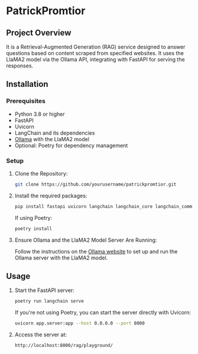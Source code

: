 # PatrickPromtior

## Project Overview

It is a Retrieval-Augmented Generation (RAG) service designed to answer questions based on content scraped from specified websites. It uses the LlaMA2 model via the Ollama API, integrating with FastAPI for serving the responses.

## Installation

### Prerequisites

- Python 3.8 or higher
- FastAPI
- Uvicorn
- LangChain and its dependencies
- [Ollama](https://ollama.com) with the LlaMA2 model
- Optional: Poetry for dependency management

### Setup

1. Clone the Repository:

    ```bash
    git clone https://github.com/yourusername/patrickpromtior.git
    ```

2. Install the required packages:

    ```bash
    pip install fastapi uvicorn langchain langchain_core langchain_community langchain_huggingface
    ```

    If using Poetry:

    ```bash
    poetry install
    ```

3. Ensure Ollama and the LlaMA2 Model Server Are Running:

    Follow the instructions on the [Ollama website](https://ollama.com) to set up and run the Ollama server with the LlaMA2 model.


## Usage

1. Start the FastAPI server:

    ```bash
    poetry run langchain serve
    ```

    If you're not using Poetry, you can start the server directly with Uvicorn:

    ```bash
    uvicorn app.server:app --host 0.0.0.0 --port 8000
    ```

2. Access the server at:

    ```text
    http://localhost:8000/rag/playground/
    ```